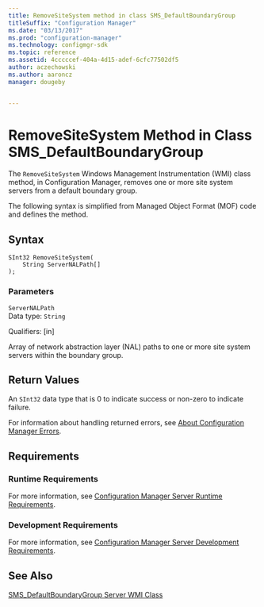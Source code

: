 ```yaml
---
title: RemoveSiteSystem method in class SMS_DefaultBoundaryGroup
titleSuffix: "Configuration Manager"
ms.date: "03/13/2017"
ms.prod: "configuration-manager"
ms.technology: configmgr-sdk
ms.topic: reference
ms.assetid: 4cccccef-404a-4d15-adef-6cfc77502df5
author: aczechowski
ms.author: aaroncz
manager: dougeby


---
```

# RemoveSiteSystem Method in Class SMS_DefaultBoundaryGroup
 The `RemoveSiteSystem` Windows Management Instrumentation (WMI) class method, in Configuration Manager, removes one or more site system servers from a default boundary group.    

 The following syntax is simplified from Managed Object Format (MOF) code and defines the method.  

## Syntax  

```  
SInt32 RemoveSiteSystem(  
    String ServerNALPath[]  
);  
```  

### Parameters  
 `ServerNALPath`  
 Data type: `String`  

 Qualifiers: [in]  

 Array of network abstraction layer (NAL) paths to one or more site system servers within the boundary group.

## Return Values  
 An `SInt32` data type that is 0 to indicate success or non-zero to indicate failure.  

 For information about handling returned errors, see [About Configuration Manager Errors](../../../../../develop/core/understand/about-configuration-manager-errors.md).  

## Requirements  

### Runtime Requirements  
 For more information, see [Configuration Manager Server Runtime Requirements](../../../../../develop/core/reqs/server-runtime-requirements.md).  

### Development Requirements  
 For more information, see [Configuration Manager Server Development Requirements](../../../../../develop/core/reqs/server-development-requirements.md).  

## See Also  
 [SMS_DefaultBoundaryGroup Server WMI Class](../../../../../develop/reference/core/servers/configure/sms-defaultboundarygroup-server-wmi-class.md)

